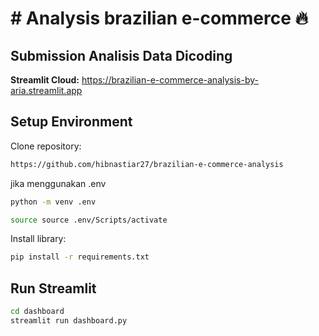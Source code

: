 # # Analysis brazilian e-commerce 🔥
## Submission Analisis Data Dicoding
**Streamlit Cloud:** https://brazilian-e-commerce-analysis-by-aria.streamlit.app


## Setup Environment
Clone repository:
```bash
https://github.com/hibnastiar27/brazilian-e-commerce-analysis
```

jika menggunakan .env
```bash
python -m venv .env

source source .env/Scripts/activate
```


Install library:

```bash
pip install -r requirements.txt
```
## Run Streamlit
```bash
cd dashboard
streamlit run dashboard.py
```
